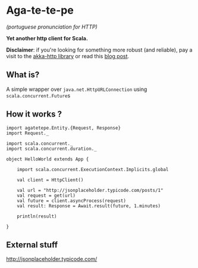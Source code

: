 # Aga-te-te-pe

_(portuguese pronunciation for HTTP)_

**Yet another http client for Scala.**

 **Disclaimer**: if you're looking for something more robust (and reliable), pay a visit to the [akka-http library](http://doc.akka.io/docs/akka-stream-and-http-experimental/2.0.3/scala/http/introduction.html) or read this [blog post](https://www.implicitdef.com/2015/11/19/comparing-scala-http-client-libraries.html).

## What is?

A simple wrapper over `java.net.HttpURLConnection` using `scala.concurrent.Future`s

## How it works ?

```
import agatetepe.Entity.{Request, Response}
import Request._

import scala.concurrent._
import scala.concurrent.duration._

object HelloWorld extends App {

	import scala.concurrent.ExecutionContext.Implicits.global

	val client = HttpClient()

	val url = "http://jsonplaceholder.typicode.com/posts/1"
	val request = get(url)
	val future = client.asyncProcess(request)
	val result: Response = Await.result(future, 1.minutes)

	println(result)

}

```

## External stuff

http://jsonplaceholder.typicode.com/